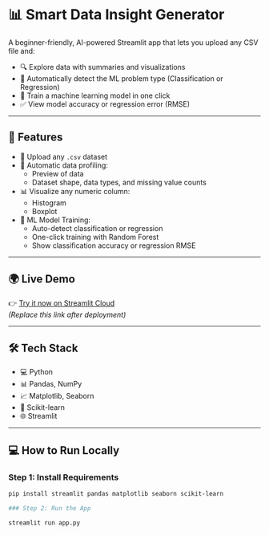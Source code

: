 # 📊 Smart Data Insight Generator

A beginner-friendly, AI-powered Streamlit app that lets you upload any CSV file and:
- 🔍 Explore data with summaries and visualizations
- 🧠 Automatically detect the ML problem type (Classification or Regression)
- 🤖 Train a machine learning model in one click
- ✅ View model accuracy or regression error (RMSE)

---

## 🚀 Features

- 📂 Upload any `.csv` dataset
- 🧪 Automatic data profiling:
  - Preview of data
  - Dataset shape, data types, and missing value counts
- 📊 Visualize any numeric column:
  - Histogram
  - Boxplot
- 🧠 ML Model Training:
  - Auto-detect classification or regression
  - One-click training with Random Forest
  - Show classification accuracy or regression RMSE

---

## 🌍 Live Demo

👉 [Try it now on Streamlit Cloud](https://your-streamlit-url-here.streamlit.app)  
*(Replace this link after deployment)*

---

## 🛠 Tech Stack

- 💻 Python
- 📊 Pandas, NumPy
- 📈 Matplotlib, Seaborn
- 🤖 Scikit-learn
- 🌐 Streamlit

---

## 💻 How to Run Locally

### Step 1: Install Requirements

```bash
pip install streamlit pandas matplotlib seaborn scikit-learn

### Step 2: Run the App

streamlit run app.py
